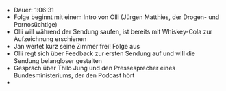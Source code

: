 - Dauer: 1:06:31
- Folge beginnt mit einem Intro von Olli (Jürgen Matthies, der Drogen- und Pornosüchtige)
- Olli will während der Sendung saufen, ist bereits mit Whiskey-Cola zur Aufzeichnung erschienen
- Jan wertet kurz seine Zimmer frei! Folge aus
- Olli regt sich über Feedback zur ersten Sendung auf und will die Sendung belangloser gestalten
- Gespräch über Thilo Jung und den Pressesprecher eines Bundesministeriums, der den Podcast hört
- 
